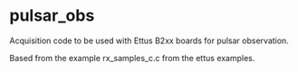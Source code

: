 # pulsar_obs
Acquisition code to be used with Ettus B2xx boards for pulsar observation. 

Based from the example rx_samples_c.c from the ettus examples.
